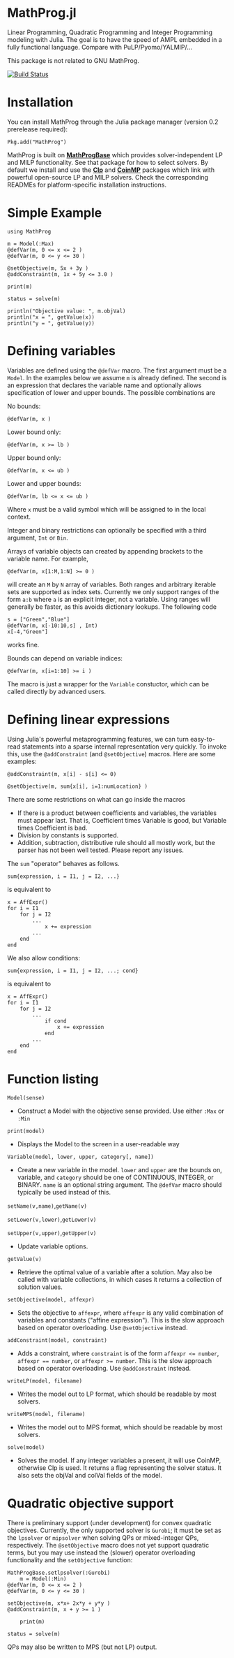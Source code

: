 MathProg.jl
===========

Linear Programming, Quadratic Programming and Integer Programming 
modeling with Julia. The goal is to have the speed of AMPL embedded in
a fully functional language. Compare with PuLP/Pyomo/YALMIP/...

This package is not related to GNU MathProg.

[![Build Status](https://travis-ci.org/IainNZ/MathProg.jl.png)](https://travis-ci.org/IainNZ/MathProg.jl)

# Installation

You can install MathProg through the Julia package manager (version 0.2 prerelease required):

    Pkg.add("MathProg")
    
MathProg is built on **[MathProgBase]** which provides solver-independent
LP and MILP functionality. See that package for how to select solvers.
By default we install and use the **[Clp]** and **[CoinMP]** packages which 
link with powerful open-source LP and MILP solvers. Check the corresponding
READMEs for platform-specific installation instructions.

[MathProgBase]: https://github.com/mlubin/MathProgBase.jl
[Clp]: https://github.com/mlubin/Clp.jl
[CoinMP]: https://github.com/mlubin/CoinMP.jl

# Simple Example

    using MathProg

    m = Model(:Max)
    @defVar(m, 0 <= x <= 2 )
    @defVar(m, 0 <= y <= 30 )

    @setObjective(m, 5x + 3y )
    @addConstraint(m, 1x + 5y <= 3.0 )
    
    print(m)
    
    status = solve(m)
    
    println("Objective value: ", m.objVal)
    println("x = ", getValue(x))
    println("y = ", getValue(y))

# Defining variables

Variables are defined using the ``@defVar`` macro. The first argument must be a ``Model``.
In the examples below we assume ``m`` is already defined.
The second is an expression that declares the variable name and optionally allows specification
of lower and upper bounds. The possible combinations are

No bounds:

	@defVar(m, x )

Lower bound only:

	@defVar(m, x >= lb )

Upper bound only:

	@defVar(m, x <= ub )

Lower and upper bounds:

	@defVar(m, lb <= x <= ub )

Where ``x`` must be a valid symbol which will be assigned to in the local context.

Integer and binary restrictions can optionally be specified with a third argument, ``Int`` or ``Bin``.

Arrays of variable objects can created by appending brackets to the variable name.
For example,

	@defVar(m, x[1:M,1:N] >= 0 )

will create an ``M`` by ``N`` array of variables. Both ranges and arbitrary iterable sets are supported as index sets. Currently we only support ranges of the form ``a:b`` where ``a`` is an explicit integer, not a variable. Using ranges will generally be faster, as this avoids dictionary lookups. The following code

	s = ["Green","Blue"]
	@defVar(m, x[-10:10,s] , Int)
	x[-4,"Green"]

works fine.

Bounds can depend on variable indices:

	@defVar(m, x[i=1:10] >= i )

The macro is just a wrapper for the ``Variable`` constuctor, which can be called directly by advanced users.

    
# Defining linear expressions

Using Julia's powerful metaprogramming features, we can turn easy-to-read
statements into a sparse internal representation very quickly. To 
invoke this, use the ``@addConstraint`` (and ``@setObjective``) macros. Here are some examples:

    @addConstraint(m, x[i] - s[i] <= 0)
    
	@setObjective(m, sum{x[i], i=1:numLocation} )
    
There are some restrictions on what can go inside the macros
 * If there is a product between coefficients and variables, the variables
   must appear last. That is, Coefficient times Variable is good, but 
   Variable times Coefficient is bad.
 * Division by constants is supported.
 * Addition, subtraction, distributive rule should all mostly work, 
   but the parser has not been well tested. Please report any issues.

The ``sum`` "operator" behaves as follows.
	
	sum{expression, i = I1, j = I2, ...}

is equivalent to

	x = AffExpr()
	for i = I1
		for j = I2
			...
				x += expression
			...
		end
	end


We also allow conditions:

	sum{expression, i = I1, j = I2, ...; cond} 

is equivalent to

	x = AffExpr()
	for i = I1
		for j = I2
			...
				if cond
					x += expression
				end
			...
		end
	end


# Function listing

`Model(sense)` 
 * Construct a Model with the objective sense provided. Use either ``:Max`` or ``:Min``
 

`print(model)`
 * Displays the Model to the screen in a user-readable way


`Variable(model, lower, upper, category[, name])`
 * Create a new variable in the model. `lower` and `upper` are the bounds on,
   variable, and `category` should be one of CONTINUOUS, INTEGER,
   or BINARY. `name` is an optional string argument. The ``@defVar`` macro should
   typically be used instead of this.


`setName(v,name)`,`getName(v)`

`setLower(v,lower)`,`getLower(v)`

`setUpper(v,upper)`,`getUpper(v)`

 * Update variable options.

`getValue(v)`

 * Retrieve the optimal value of a variable after a solution. May also be
   called with variable collections, in which cases it returns a collection of
   solution values.

`setObjective(model, affexpr)`
 * Sets the objective to `affexpr`, where `affexpr` is any valid combination of 
   variables and constants ("affine expression"). This is the slow approach based
   on operator overloading. Use ``@setObjective`` instead.

`addConstraint(model, constraint)`
 * Adds a constraint, where `constraint` is of the form `affexpr <= number`, 
   `affexpr == number`, or `affexpr >= number`. This is the slow approach based on
   operator overloading. Use ``@addConstraint`` instead.

`writeLP(model, filename)`
 * Writes the model out to LP format, which should be readable by most solvers.

`writeMPS(model, filename)`
 * Writes the model out to MPS format, which should be readable by most solvers.

`solve(model)`
 * Solves the model. If any integer variables a present, it will use CoinMP, 
   otherwise Clp is used. It returns a flag representing the solver status.
   It also sets the objVal and colVal fields of the model.

# Quadratic objective support

There is preliminary support (under development) for convex quadratic objectives. Currently, the only supported solver is ``Gurobi``; it must be set as the ``lpsolver`` or ``mipsolver`` when solving QPs or mixed-integer QPs, respectively. The ``@setObjective`` macro does not yet support quadratic terms, but you may use instead the (slower) operator overloading functionality and the ``setObjective`` function:

    MathProgBase.setlpsolver(:Gurobi)
		m = Model(:Min)
    @defVar(m, 0 <= x <= 2 )
    @defVar(m, 0 <= y <= 30 )

    setObjective(m, x*x+ 2x*y + y*y )
    @addConstraint(m, x + y >= 1 )
    
		print(m)
    
    status = solve(m)

QPs may also be written to MPS (but not LP) output.
